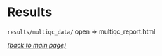 # Results

 `results/multiqc_data/` 
 open => multiqc_report.html
 

[*(back to main page)*][sf-home]

[sf-home]: https://github.com/Juassis/SMS-6198-22-ITS/tree/main/
